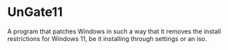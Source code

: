 # UnGate11

A program that patches Windows in such a way that it removes the install restrictions for Windows 11, be it installing through settings or an iso.
